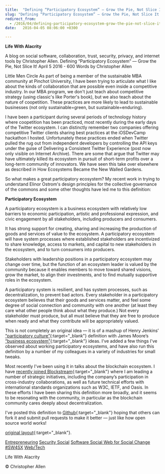 ```yaml
---
title:  "Defining “Participatory Ecosystem” — Grow the Pie, Not Slice It!"
slug: "Defining “Participatory Ecosystem” — Grow the Pie, Not Slice It!"
redirect_from:
  - /2016/04/defining-participatory-ecosystem-grow-the-pie-not-slice-it.html
date:   2016-04-05 08:06:00 +0300

---
```




**Life With Alacrity**

A blog on social software, collaboration, trust, security, privacy, and internet tools by Christopher Allen.
Defining “Participatory Ecosystem” — Grow the Pie, Not Slice It!
April 5 2016 - 600 Words
by Christopher Allen

Little Men Circle
As part of being a member of the sustainable MBA community at Pinchot University, I have been trying to articulate what I like about the kinds of collaboration that are possible even inside a competitive industry. In our MBA program, we don't just teach about competitive strategy (using classic's like Porter's book), but we also teach about the nature of coopetition. These practices are more likely to lead to sustainable businesses (not only sustainable=green, but sustainable=enduring).

I have been a participant during several periods of technology history where coopetition has been practiced, most recently during the early days of the Twitter ecosystem. I can distinctly remember two companies offering competitive Twitter clients sharing best practices at the iOSDevCamp hackathon I hosted. Unfortunately these practices ended when Twitter pulled the rug out from independent developers by controlling the API keys under the guise of Delivering a Consistent Twitter Experience (post now only visible on Internet Archive). There are some that argue that Twitter may have ultimately killed its ecosystem in pursuit of short-term profits over a long-term community of innovators. We have seen this take over elsewhere as described in How Ecosystems Became the New Walled Gardens.

So what makes a great participatory ecosystem? My recent work in trying to understand Elinor Ostrom's design principles for the collective governance of the commons and some other thoughts have led me to this definition:

**Participatory Ecosystem**

A participatory ecosystem is a business ecosystem with relatively low barriers to economic participation, artistic and professional expression, and civic engagement by all stakeholders, including producers and consumers.

It has strong support for creating, sharing and increasing the production of goods and services of value to the ecosystem. A participatory ecosystem will have system processes where established stakeholders are incentivized to share knowledge, access to markets, and capital to new stakeholders in the ecosystem, and to turn consumers into producers.

Stakeholders with leadership positions in a participatory ecosystem may change over time, but the function of an ecosystem leader is valued by the community because it enables members to move toward shared visions, grow the market, to align their investments, and to find mutually supportive roles in the ecosystem.

A participatory system is resilient, and has system processes, such as decentralization, to prevent bad actors. Every stakeholder in a participatory ecosystem believes that their goods and services matter, and feel some degree of social connection and community with one another (at least they care what other people think about what they produce.) Not every stakeholder must produce, but all must believe that they are free to produce when ready and what they contribute will be appropriately valued.

This is not completely an original idea — it is of a mashup of Henry Jenkins’ [“participatory culture”](https://en.wikipedia.org/wiki/Participatory_culture){:target="_blank"} definition with James Moore’s [“business ecosystem”](https://en.wikipedia.org/wiki/Business_ecosystem){:target="_blank"} ideas. I've added a few things I've observed about working participatory ecosystems, and have also run this definition by a number of my colleagues in a variety of industries for small tweaks.

Most recently I've been using it in talks about the blockchain ecosystem. I have [recently joined Blockstream](https://www.blockstream.com/){:target="_blank"} where I am leading a number of strategic initiatives, including the company’s participation in cross-industry collaborations, as well as future technical efforts with international standards organizations such as W3C, IETF, and Oasis. In these efforts I have been sharing this definition more broadly, and it seems to be resonating with the community, in particular as the blockchain community cares deeply about decentralization.

I've posted this definition to [Github](http://www.participatoryecosystem.com/){:target="_blank"} hoping that others can fork it and submit pull requests to make it better — just like how open source world works!

 

[original layout](http://www.lifewithalacrity.com/previous/2016/04/defining-participatory-ecosystem-grow-the-pie-not-slice-it.html){:target="_blank"}.

[Entrepreneuring]() [Security Social]() [Software Social Web for Social Change]() [#SW4SX]() [Web/Tech]()

Life With Alacrity

© Christopher Allen
